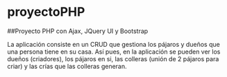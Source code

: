 # proyectoPHP
##Proyecto PHP con Ajax, JQuery UI y Bootstrap


La aplicación consiste en un CRUD que gestiona los pájaros y dueños que una persona tiene en su casa.
Así pues, en la aplicación se pueden ver los dueños (criadores), los pájaros en si, las colleras (unión de 2 pájaros para criar) y las crías que las colleras generan.
